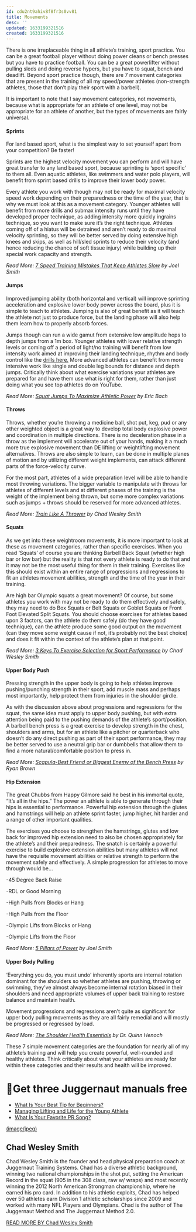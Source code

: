 ```yaml
---
id: cdu2nt9ahiv8f8fr3s0vv81
title: Movements
desc: ''
updated: 1633199321516
created: 1633199321516
---
```


There is one irreplaceable thing in all athlete’s training, sport practice. You can be a great football player without doing power cleans or bench presses but you have to practice football. You can be a great powerlifter without pulling sleds and doing reverse hypers, but you have to squat, bench and deadlift. Beyond sport practice though, there are 7 movement categories that are present in the training of all my speed/power athletes (non-strength athletes, those that don’t play their sport with a barbell).

It is important to note that I say movement categories, not movements, because what is appropriate for an athlete of one level, may not be appropriate for an athlete of another, but the types of movements are fairly universal.

#### Sprints

For land based sport, what is the simplest way to set yourself apart from your competition? Be faster!

Sprints are the highest velocity movement you can perform and will have great transfer to any land based sport, because sprinting is ‘sport specific’ to them all. Even aquatic athletes, like swimmers and water polo players, will benefit from sprint based drills to improve their lower body power.

Every athlete you work with though may not be ready for maximal velocity speed work depending on their preparedness or the time of the year, that is why we must look at this as a movement category. Younger athletes will benefit from more drills and submax intensity runs until they have developed proper technique, as adding intensity more quickly ingrains technique, so you want to make sure it’s the right technique. Athletes coming off of a hiatus will be detrained and aren’t ready to do maximal velocity sprinting, so they will be better served by doing extensive high knees and skips, as well as hill/sled sprints to reduce their velocity (and hence reducing the chance of soft tissue injury) while building up their special work capacity and strength.

*Read More: [7 Speed Training Mistakes That Keep Athletes Slow](http://www.jtsstrength.com/articles/2015/05/14/7-speed-training-mistakes-that-keep-athletes-slow/) by Joel Smith*

#### Jumps

Improved jumping ability (both horizontal and vertical) will improve sprinting acceleration and explosive lower body power across the board, plus it is simple to teach to athletes. Jumping is also of great benefit as it will teach the athlete not just to produce force, but the landing phase will also help them learn how to properly absorb forces.

Jumps though can run a wide gamut from extensive low amplitude hops to depth jumps from a 1m box. Younger athletes with lower relative strength levels or coming off a period of light/no training will benefit from low intensity work aimed at improving their landing technique, rhythm and body control like the [drills here.](https://www.youtube.com/watch?v=z7gS2IJ_ADQ) More advanced athletes can benefit from more intensive work like single and double leg bounds for distance and depth jumps. Critically think about what exercise variations your athletes are prepared for and have them use what is right for them, rather than just doing what you see top athletes do on YouTube.

*Read More: [Squat Jumps To Maximize Athletic Power](http://www.jtsstrength.com/articles/2015/02/23/squat-jumps-maximize-athletic-power/) by Eric Bach*

#### Throws

Throws, whether you’re throwing a medicine ball, shot put, keg, pud or any other weighted object is a great way to develop total body explosive power and coordination in multiple directions. There is no deceleration phase in a throw as the implement will accelerate out of your hands, making it a much more true explosive movement than DE lifting or weightlifting movement alternatives. Throws are also simple to learn, can be done in multiple planes of motion and by utilizing different weight implements, can attack different parts of the force-velocity curve.

For the most part, athletes of a wide preparation level will be able to handle most throwing variations. The bigger variable to manipulate with throws for athletes of different levels and at different phases of the training is the weight of the implement being thrown, but some more complex variations such as jumps + throws should be reserved for more advanced athletes.

*Read More: [Train Like A Thrower](http://www.jtsstrength.com/articles/2013/04/22/train-like-a-thrower/) by Chad Wesley Smith*

#### Squats

As we get into these weightroom movements, it is more important to look at these as movement categories, rather than specific exercises. When you read ‘Squats’ of course you are thinking Barbell Back Squat (whether high bar or low bar) but the reality is that not every athlete is ready to do that and it may not be the most useful thing for them in their training. Exercises like this should exist within an entire range of progressions and regressions to fit an athletes movement abilities, strength and the time of the year in their training.

Are high bar Olympic squats a great movement? Of course, but some athletes you work with may not be ready to do them effectively and safely, they may need to do Box Squats or Belt Squats or Goblet Squats or Front Foot Elevated Split Squats. You should choose exercises for athletes based upon 3 factors, can the athlete do them safely (do they have good technique), can the athlete produce some good output on the movement (can they move some weight cause if not, it’s probably not the best choice) and does it fit within the context of the athlete’s plan at that point.

*Read More: [3 Keys To Exercise Selection for Sport Performance](http://www.jtsstrength.com/articles/2014/04/23/3-keys-exercise-selection-sport-performance/) by Chad Wesley Smith*

#### Upper Body Push

Pressing strength in the upper body is going to help athletes improve pushing/punching strength in their sport, add muscle mass and perhaps most importantly, help protect them from injuries in the shoulder girdle.

As with the discussion above about progressions and regressions for the squat, the same idea must apply to upper body pushing, but with extra attention being paid to the pushing demands of the athlete’s sport/position. A barbell bench press is a great exercise to develop strength in the chest, shoulders and arms, but for an athlete like a pitcher or quarterback who doesn’t do any direct pushing as part of their sport performance, they may be better served to use a neutral grip bar or dumbbells that allow them to find a more natural/comfortable position to press in.

*Read More: [Scapula-Best Friend or Biggest Enemy of the Bench Press](http://www.jtsstrength.com/articles/2013/03/19/scapula-friend-enemy-bench/) by Ryan Brown*

#### Hip Extension

The great Chubbs from Happy Gilmore said he best in his immortal quote, “It’s all in the hips.” The power an athlete is able to generate through their hips is essential to performance. Powerful hip extension through the glutes and hamstrings will help an athlete sprint faster, jump higher, hit harder and a range of other important qualities.

The exercises you choose to strengthen the hamstrings, glutes and low back for improved hip extension need to also be chosen appropriately for the athlete’s and their preparedness. The snatch is certainly a powerful exercise to build explosive extension abilities but many athletes will not have the requisite movement abilities or relative strength to perform the movement safely and effectively. A simple progression for athletes to move through would be…

-45 Degree Back Raise

-RDL or Good Morning

-High Pulls from Blocks or Hang

-High Pulls from the Floor

-Olympic Lifts from Blocks or Hang

-Olympic Lifts from the Floor

*Read More: [5 Pillars of Power](http://www.jtsstrength.com/articles/2013/12/20/5-pillars-power/) by Joel Smith*

#### Upper Body Pulling

‘Everything you do, you must undo’ inherently sports are internal rotation dominant for the shoulders so whether athletes are pushing, throwing or swimming, they’ve almost always become internal rotation biased in their shoulders and need appropriate volumes of upper back training to restore balance and maintain health.

Movement progressions and regressions aren’t quite as significant for upper body pulling movements as they are all fairly remedial and will mostly be progressed or regressed by load.

*Read More: [The Shoulder Health Essentials](http://www.jtsstrength.com/articles/2014/10/13/shoulder-health-essentials/) by Dr. Quinn Henoch*

These 7 simple movement categories are the foundation for nearly all of my athlete’s training and will help you create powerful, well-rounded and healthy athletes. Think critically about what your athletes are ready for within these categories and their results and health will be improved.

# Get three Juggernaut manuals free

* [What Is Your Best Tip for Beginners?](http://www.jtsstrength.com/articles/2015/09/18/what-is-your-best-tip-for-beginners/)
* [Managing Lifting and Life for the Young Athlete](http://www.jtsstrength.com/articles/2015/09/15/managing-lifting-and-life-for-the-young-athlete/)
* [What Is Your Favorite PR Song?](http://www.jtsstrength.com/articles/2015/09/10/what-is-your-favorite-pr-song/)

[(image/jpeg)](http://www.jtsstrength.com/articles/author/chadwesleysmith/)

## Chad Wesley Smith

Chad Wesley Smith is the founder and head physical preparation coach at Juggernaut Training Systems. Chad has a diverse athletic background, winning two national championships in the shot put, setting the American Record in the squat (905 in the 308 class, raw w/ wraps) and most recently winning the 2012 North American Strongman championship, where he earned his pro card. In addition to his athletic exploits, Chad has helped over 50 athletes earn Division 1 athletic scholarships since 2009 and worked with many NFL Players and Olympians. Chad is the author of The Juggernaut Method and The Juggernaut Method 2.0.

[READ MORE BY Chad Wesley Smith](http://www.jtsstrength.com/articles/author/chadwesleysmith/)
